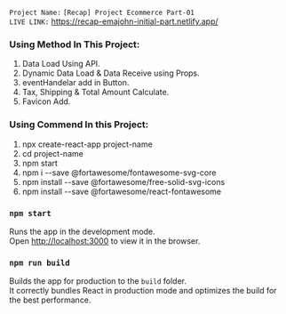 `Project Name:` `[Recap] Project Ecommerce Part-01` \
`LIVE LINK:` https://recap-emajohn-initial-part.netlify.app/


### Using Method In This Project:
01.  Data Load Using API. 
02.  Dynamic Data Load & Data Receive using Props. 
03.  eventHandelar add in Button. 
04.  Tax, Shipping & Total Amount Calculate. 
05.  Favicon Add.  


### Using Commend In this Project: 
01.  npx create-react-app project-name
02.  cd project-name
03.  npm start
04.  npm i --save @fortawesome/fontawesome-svg-core
05.  npm install --save @fortawesome/free-solid-svg-icons
06.  npm install --save @fortawesome/react-fontawesome       


### `npm start`

Runs the app in the development mode.\
Open [http://localhost:3000](http://localhost:3000) to view it in the browser.


### `npm run build`

Builds the app for production to the `build` folder.\
It correctly bundles React in production mode and optimizes the build for the best performance.

